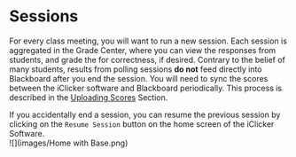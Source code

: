 # Sessions

For every class meeting, you will want to run a new session. Each session is aggregated in the Grade Center, where you can view the responses from students, and grade the for correctness, if desired. Contrary to the belief of many students, results from polling sessions **do not** feed directly into Blackboard after you end the session. You will need to sync the scores between the iClicker software and Blackboard periodically. This process is described in the [Uploading Scores](upload_scores.md) Section.

If you accidentally end a session, you can resume the previous session by clicking on the `Resume Session` button on the home screen of the iClicker Software.  
![](images/Home with Base.png)

